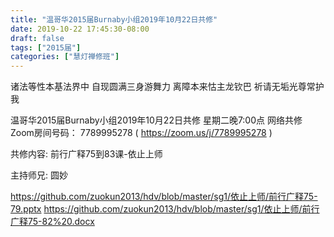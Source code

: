 ```yaml
---
title: "温哥华2015届Burnaby小组2019年10月22日共修"
date: 2019-10-22 17:45:30-08:00
draft: false
tags: ["2015届"]
categories: ["慧灯禅修班"]
---
```

诸法等性本基法界中 自现圆满三身游舞力
离障本来怙主龙钦巴 祈请无垢光尊常护我

温哥华2015届Burnaby小组2019年10月22日共修
星期二晚7:00点
网络共修Zoom房间号码： 7789995278 ( https://zoom.us/j/7789995278 )

共修内容: 前行广释75到83课-依止上师

主持师兄: 圆妙

https://github.com/zuokun2013/hdv/blob/master/sg1/依止上师/前行广释75-79.pptx
https://github.com/zuokun2013/hdv/blob/master/sg1/依止上师/前行广释75-82%20.docx
